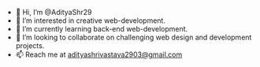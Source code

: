 - 👋 Hi, I’m @AdityaShr29
- 👀 I’m interested in creative web-development.
- 🌱 I’m currently learning back-end web-development.
- 💞️ I’m looking to collaborate on challenging web design and development projects.
- 📫 Reach me at adityashrivastava2903@gmail.com

<!---
AdityaShr29/AdityaShr29 is a ✨ special ✨ repository because its `README.md` (this file) appears on your GitHub profile.
You can click the Preview link to take a look at your changes.
--->
